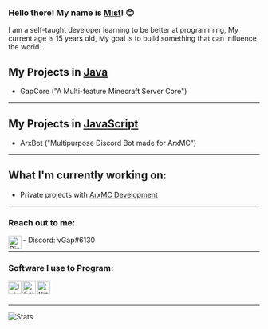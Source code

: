 ### Hello there! My name is [Mist](https://github.com/xMistx/)! 😊
 I am a self-taught developer learning to be better at programming,
 My current age is 15 years old, My goal is to build something that can influence the world.

## My Projects in [Java](https://en.wikipedia.org/wiki/Java_(programming_language))
- GapCore ("A Multi-feature Minecraft Server Core")

---

## My Projects in [JavaScript](https://en.wikipedia.org/wiki/JavaScript)
- ArxBot ("Multipurpose Discord Bot made for ArxMC")

---

## What I'm currently working on:
- Private projects with [ArxMC Development](https://github.com/ArxMC)

---

### Reach out to me:

<img align="left" alt="Discord" width="26px" src="https://logos-world.net/wp-content/uploads/2020/11/Discord-Emblem.png" />
- Discord: vGap#6130

---

### Software I use to Program:
<img align="left" alt="IntelliJ" width="26px" src="https://pbs.twimg.com/profile_images/1206618215767584769/zl48EuhC_400x400.jpg" /> 
<img align="left" alt="Eclipse" width="26px" src="https://e7.pngegg.com/pngimages/631/720/png-clipart-eclipse-foundation-integrated-development-environment-ceylon-java-eclipse-miscellaneous-logo-thumbnail.png" />
<img align="left" alt="Visual Studio Code" width="26px" src="https://user-images.githubusercontent.com/674621/71187801-14e60a80-2280-11ea-94c9-e56576f76baf.png" />
<br />
<br />

---

![Stats](https://github-readme-stats.vercel.app/api?username=xMistx&title_color=246bce&text_color=ffffff&bg_color=000000&include_all_commits=true&hide_border=true&hide_title=true)
